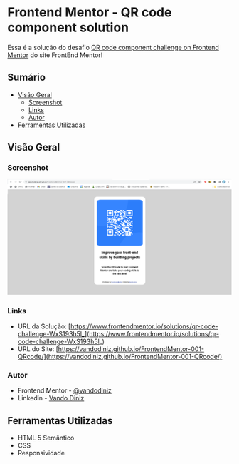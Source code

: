 # Frontend Mentor - QR code component solution

Essa é a solução do desafio [QR code component challenge on Frontend Mentor](https://www.frontendmentor.io/challenges/qr-code-component-iux_sIO_H) do site FrontEnd Mentor! 

## Sumário

- [Visão Geral](#visão-geral)
  - [Screenshot](#screenshot)
  - [Links](#links)
  - [Autor](#autor)
- [Ferramentas Utilizadas](#ferramentas-utilizadas)

## Visão Geral

### Screenshot

![](images/screenshot.png)

### Links

- URL da Solução: [https://www.frontendmentor.io/solutions/qr-code-challenge-WxS193h5l_](https://www.frontendmentor.io/solutions/qr-code-challenge-WxS193h5l_)
- URL do Site: [https://vandodiniz.github.io/FrontendMentor-001-QRcode/](https://vandodiniz.github.io/FrontendMentor-001-QRcode/)

### Autor

- Frontend Mentor - [@vandodiniz](https://www.frontendmentor.io/profile/vandodiniz)
- Linkedin - [Vando Diniz](www.linkedin.com/in/vando-diniz-79b431234/)

## Ferramentas Utilizadas

- HTML 5 Semântico
- CSS
- Responsividade
